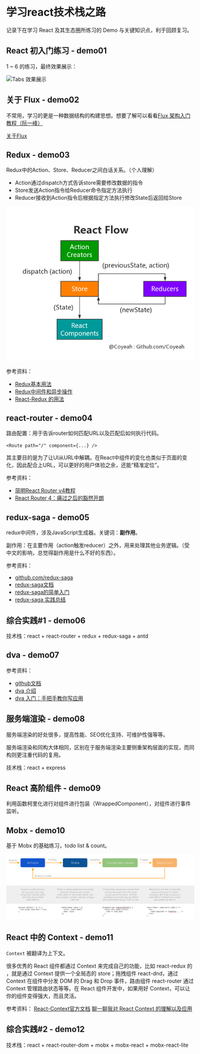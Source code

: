 # 学习react技术栈之路

记录下在学习 React 及其生态圈所练习的 Demo 与关键知识点，利于回顾复习。

## React 初入门练习 - demo01

1 ~ 6 的练习，最终效果展示：

![Tabs 效果展示](https://github.com/Coyeah/react-tabs/blob/master/resource/tabs.gif)

## 关于 Flux - demo02

不常用，学习的更是一种数据结构的构建思想。想要了解可以看看[Flux 架构入门教程（阮一峰）](https://github.com/ruanyf/extremely-simple-flux-demo)

[关于Flux](https://github.com/Coyeah/react-primer/blob/master/demo07/README.md)

## Redux - demo03

Redux中的Action、Store、Reducer之间白话关系。（个人理解）

* Action通过dispatch方式告诉store需要修改数据的指令
* Store发送Action指令给Reducer命令指定方法执行
* Reducer接收到Action指令后根据指定方法执行修改State后返回给Store

![Redux Flow](https://github.com/Coyeah/react-primer/blob/master/resource/reduxFlow.jpg)

参考资料：

* [Redux基本用法](http://www.ruanyifeng.com/blog/2016/09/redux_tutorial_part_one_basic_usages.html)
* [Redux中间件和异步操作](http://www.ruanyifeng.com/blog/2016/09/redux_tutorial_part_two_async_operations.html)
* [React-Redux 的用法](http://www.ruanyifeng.com/blog/2016/09/redux_tutorial_part_three_react-redux.html)

## react-router - demo04

路由配置：用于告诉router如何匹配URL以及匹配后如何执行代码。

`<Route path="/" component={...} />`

其主要目的是为了让UI从URL中解耦。在React中组件的变化也类似于页面的变化，因此配合上URL，可以更好的用户体验之余，还能“精准定位”。

参考资料：

* [简明React Router v4教程](https://juejin.im/post/5a7e9ee7f265da4e7832949c)
* [React Router 4：痛过之后的豁然开朗](https://www.jianshu.com/p/bf6b45ce5bcc)

## redux-saga - demo05

redux中间件，涉及JavaScript生成器。关键词：**副作用**。

副作用：在主要作用（action触发reducer）之外，用来处理其他业务逻辑。（受中文的影响，总觉得副作用是什么不好的东西）。

参考资料：

* [github.com/redux-saga](https://github.com/redux-saga/redux-saga/blob/master/README_zh-cn.md)
* [redux-saga文档](https://redux-saga-in-chinese.js.org/)
* [redux-saga的简单入门](http://lyn.s76.org/2017/02/14/redux-saga-js/)
* [redux-saga 实践总结](https://zhuanlan.zhihu.com/p/23012870)

## 综合实践#1 - demo06

技术栈：react + react-router + redux + redux-saga + antd

## dva - demo07

参考资料：

* [github文档](https://github.com/dvajs/dva)
* [dva 介绍](https://github.com/dvajs/dva/issues/1)
* [dva 入门：手把手教你写应用](https://github.com/sorrycc/blog/issues/8)

## 服务端渲染 - demo08

服务端渲染的好处很多，提高性能、SEO优化支持、可维护性强等等。

服务端渲染和同构大体相同，区别在于服务端渲染主要侧重架构层面的实现，而同构则更注重代码的复用。

技术栈：react + express

## React 高阶组件 - demo09

利用函数柯里化进行对组件进行包装（WrappedComponent），对组件进行事件监听。

## Mobx - demo10

基于 Mobx 的基础练习，todo list & count。

![Mobx Flow](https://github.com/Coyeah/react-primer/blob/master/resource/mobxFlow.png)

## React 中的 Context - demo11

`Context` 被翻译为上下文。

很多优秀的 React 组件都通过 Context 来完成自己的功能，比如 react-redux 的 <Provider />，就是通过 Context 提供一个全局态的 store；拖拽组件 react-dnd，通过 Context 在组件中分发 DOM 的 Drag 和 Drop 事件，路由组件 react-router 通过 Context 管理路由状态等等。在 React 组件开发中，如果用好 Context，可以让你的组件变得强大，而且灵活。

参考资料：
[React-Context官方文档](https://zh-hans.reactjs.org/docs/context.html#when-to-use-context)
[聊一聊我对 React Context 的理解以及应用](https://www.jianshu.com/p/eba2b76b290b)

## 综合实践#2 - demo12

技术栈：react + react-router-dom + mobx + mobx-react + mobx-react-lite
